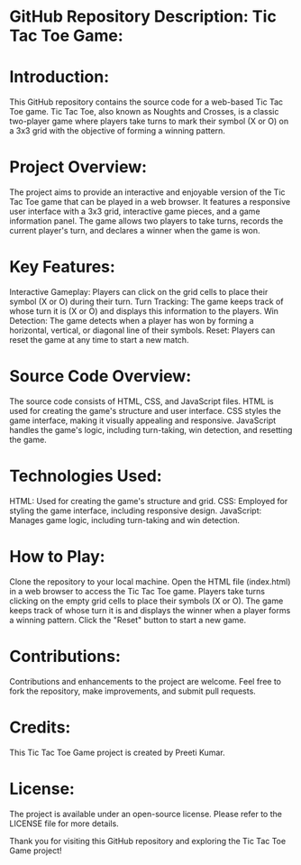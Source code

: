 # GitHub Repository Description: Tic Tac Toe Game:

# Introduction:
This GitHub repository contains the source code for a web-based Tic Tac Toe game. Tic Tac Toe, also known as Noughts and Crosses, is a classic two-player game where players take turns to mark their symbol (X or O) on a 3x3 grid with the objective of forming a winning pattern.

# Project Overview:
The project aims to provide an interactive and enjoyable version of the Tic Tac Toe game that can be played in a web browser.
It features a responsive user interface with a 3x3 grid, interactive game pieces, and a game information panel.
The game allows two players to take turns, records the current player's turn, and declares a winner when the game is won.

# Key Features:
Interactive Gameplay: Players can click on the grid cells to place their symbol (X or O) during their turn.
Turn Tracking: The game keeps track of whose turn it is (X or O) and displays this information to the players.
Win Detection: The game detects when a player has won by forming a horizontal, vertical, or diagonal line of their symbols.
Reset: Players can reset the game at any time to start a new match.

# Source Code Overview:
The source code consists of HTML, CSS, and JavaScript files.
HTML is used for creating the game's structure and user interface.
CSS styles the game interface, making it visually appealing and responsive.
JavaScript handles the game's logic, including turn-taking, win detection, and resetting the game.

# Technologies Used:
HTML: Used for creating the game's structure and grid.
CSS: Employed for styling the game interface, including responsive design.
JavaScript: Manages game logic, including turn-taking and win detection.

# How to Play:
Clone the repository to your local machine.
Open the HTML file (index.html) in a web browser to access the Tic Tac Toe game.
Players take turns clicking on the empty grid cells to place their symbols (X or O).
The game keeps track of whose turn it is and displays the winner when a player forms a winning pattern.
Click the "Reset" button to start a new game.

# Contributions:
Contributions and enhancements to the project are welcome. Feel free to fork the repository, make improvements, and submit pull requests.

# Credits:
This Tic Tac Toe Game project is created by Preeti Kumar.

# License:
The project is available under an open-source license. Please refer to the LICENSE file for more details.

Thank you for visiting this GitHub repository and exploring the Tic Tac Toe Game project!
